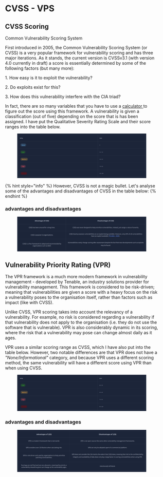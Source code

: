 # CVSS - VPS

## CVSS Scoring

Common Vulnerability Scoring System

First introduced in 2005, the Common Vulnerability Scoring System (or CVSS) is a very popular framework for vulnerability scoring and has three major iterations. As it stands, the current version is CVSSv3.1 (with version 4.0 currently in draft) a score is essentially determined by some of the following factors (but many more):

&#x20; 1\. How easy is it to exploit the vulnerability?

&#x20; 2\. Do exploits exist for this?

&#x20; 3\. How does this vulnerability interfere with the CIA triad?

In fact, there are so many variables that you have to use a [calculator ](https://nvd.nist.gov/vuln-metrics/cvss/v3-calculator)to figure out the score using this framework. A vulnerability is given a classification (out of five) depending on the score that is has been assigned. I have put the Qualitative Severity Rating Scale and their score ranges into the table below.&#x20;

<figure><img src="../../.gitbook/assets/image.png" alt=""><figcaption></figcaption></figure>

{% hint style="info" %}
However, CVSS is not a magic bullet. Let's analyse some of the advantages and disadvantages of CVSS in the table below:
{% endhint %}

### &#x20; advantages and disadvantages

<figure><img src="../../.gitbook/assets/image (1).png" alt=""><figcaption></figcaption></figure>

## &#x20;Vulnerability Priority Rating (VPR)

The VPR framework is a much more modern framework in vulnerability management - developed by Tenable, an industry solutions provider for vulnerability management. This framework is considered to be risk-driven; meaning that vulnerabilities are given a score with a heavy focus on the risk a vulnerability poses to the organisation itself, rather than factors such as impact (like with CVSS).

Unlike CVSS, VPR scoring takes into account the relevancy of a vulnerability. For example, no risk is considered regarding a vulnerability if that vulnerability does not apply to the organisation (i.e. they do not use the software that is vulnerable). VPR is also considerably dynamic in its scoring, where the risk that a vulnerability may pose can change almost daily as it ages.

VPR uses a similar scoring range as CVSS, which I have also put into the table below. However, two notable differences are that VPR does not have a _"None/Informational"_ category, and because VPR uses a different scoring method, the same vulnerability will have a different score using VPR than when using CVSS.

<figure><img src="../../.gitbook/assets/image (2).png" alt=""><figcaption></figcaption></figure>

### &#x20; advantages and disadvantages

<figure><img src="../../.gitbook/assets/image (3).png" alt=""><figcaption></figcaption></figure>
